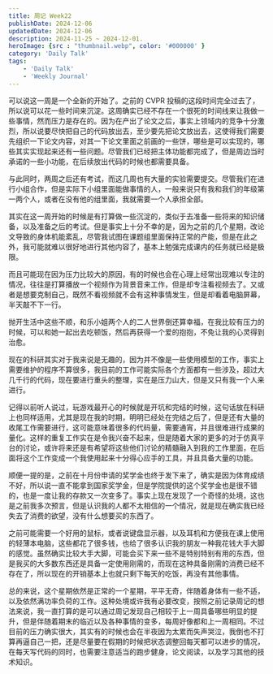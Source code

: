 ```yaml
---
title: 周记 Week22
publishDate: 2024-12-06
updatedDate: 2024-12-06
description: 2024-11-25 ~ 2024-12-01.
heroImage: {src : "thumbnail.webp", color: '#000000' }
category: 'Daily Talk'
tags:
    - 'Daily Talk'
    - 'Weekly Journal'
---
```


可以说这一周是一个全新的开始了。之前的 CVPR 投稿的这段时间完全过去了，所以说可以花一些时间来沉淀。这周确实已经不存在一个很死的时间线来让我做一些事情，然而压力是存在的。因为在产出了论文之后，事实上领域内的竞争十分激烈，所以说要尽快把自己的代码放出去，至少要先把论文放出去，这使得我们需要先组织一下论文内容，对其一下论文里面之前画的一些饼，哪些是可以实现的，哪些其实实现起来还有一些问题。尽管我们已经把主体功能都完成了，但是周边当时承诺的一些小功能，在后续放出代码的时候也都需要具备。

与此同时，两周之后还有考试，而这几周也有大量的实验需要提交。尽管我们在进行小组合作，但是实际下小组里面能做事情的人，一般来说只有我和我们的年级第一两个人，或者在没有他的组里面，我就需要一个人承担全部。

其实在这一周开始的时候是有打算做一些沉淀的，类似于去准备一些将来的知识储备，以及准备之后的考试。但是事实上十分不幸的是，因为之前的几个星期，改论文导致的身体机能紊乱，尽管我试图在课题组里面保持正常的产能，但是在此之外，我可能就难以很好地进行其他内容了，基本上勉强完成课内的任务就已经是极限。

而且可能现在因为压力比较大的原因，有的时候也会在心理上经常出现难以专注的情况，往往是打算播放一个视频作为背景音来工作，但是却专注看视频去了。又或者是想要克制自己，既然不看视频就不会有这种事情发生，但是却看着电脑屏幕，半天敲不下一行。

抛开生活中这些不顺，和乐小姐两个人的二人世界倒还算幸福，在我比较有压力的时候，可以和她一起出去吃顿饭，然后再获得一个爱的抱抱，不免让我的心灵得到治愈。

现在的科研其实对于我来说是无趣的，因为并不像是一些使用模型的工作，事实上需要维护的程序不算很多，我目前的工作可能实际各个方面都有一些涉及，超过大几千行的代码，现在要进行重头的整理，实在是压力山大，但是又只有我一个人来进行。

记得以前听人说过，玩游戏最开心的时候就是开坑和完结的时候，这句话放在科研上也同样适用，尤其是现在我的时期，明明已经处在完结之后了，但是还有大量的收尾工作需要进行，这可能意味着很多的代码量，需要通宵，并且很难进行成果的量化。这样的重复工作实在是令我兴奋不起来，但是随着大家的更多的对于仿真平台的讨论，或许将来还是有希望将这些他们讨论的精髓融入到我的工作里面，在后面将这个工作变成一个我使用起来十分得心应手的工具，并且具备大量的功能。

顺便一提的是，之前在十月份申请的奖学金也终于发下来了，确实是因为体育成绩不好，所以说一直不能拿到国家奖学金，但是学院提供的这个奖学金也是很不错的，也是一度让我的存款又一次变多了。事实上现在发现了一个奇怪的处境，这也是之前我多次预言，但是认识我的人都不太相信的一个情况，就是现在确实我已经失去了消费的欲望，没有什么想要买的东西了。

之前可能需要一个好用的鼠标，或者说键盘显示器，以及耳机和方便我在课上使用的轻薄本电脑，这些都花了很多钱，也给了很多认识我的朋友一种我花钱大手大脚的感觉。虽然确实比较大手大脚，可能会买下来一些不是特别特别有用的东西，但是我买的大多数东西还是具备一定使用刚需的，而现在这种具备刚需的消费已经不存在了，所以现在的开销基本上也就只剩下每天的吃饭，再没有其他事情。

总的来说，这个星期依然是正常的一个星期，平平无奇，伴随着身体有一些不适，以及依然满功率负荷的工作。这种处境或许我有必要改变，按照之前记录周记的想法来说，我一直打算的是可以通过周记发现自己相较于上一周具备哪些明显的提升，但是伴随着期末的临近以及各种事情的变多，每周好像都和上一周相同。不过目前的压力确实很大，其实有的时候也会在半夜因为太累而失声哭泣，我倒也不打算再逼自己一把，还是尽量要在假期的时候把状态调整回每天都可以进步的情况，在每天写代码的同时，也需要注意适当的跑步健身，论文阅读，以及学习其他的技术知识。